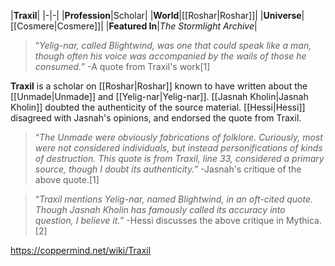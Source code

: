 |**Traxil**|
|-|-|
|**Profession**|Scholar|
|**World**|[[Roshar\|Roshar]]|
|**Universe**|[[Cosmere\|Cosmere]]|
|**Featured In**|*The Stormlight Archive*|

>“*Yelig-nar, called Blightwind, was one that could speak like a man, though often his voice was accompanied by the wails of those he consumed.*”
\-A quote from Traxil's work[1]


**Traxil** is a scholar on [[Roshar\|Roshar]] known to have written about the [[Unmade\|Unmade]] and [[Yelig-nar\|Yelig-nar]]. [[Jasnah Kholin\|Jasnah Kholin]] doubted the authenticity of the source material. [[Hessi\|Hessi]] disagreed with Jasnah's opinions, and endorsed the quote from Traxil.

>“*The Unmade were obviously fabrications of folklore. Curiously, most were not considered individuals, but instead personifications of kinds of destruction. This quote is from Traxil, line 33, considered a primary source, though I doubt its authenticity.*”
\-Jasnah's critique of the above quote.[1]


>“*Traxil mentions Yelig-nar, named Blightwind, in an oft-cited quote. Though Jasnah Kholin has famously called its accuracy into question, I believe it.*”
\-Hessi discusses the above critique in Mythica.[2]




https://coppermind.net/wiki/Traxil